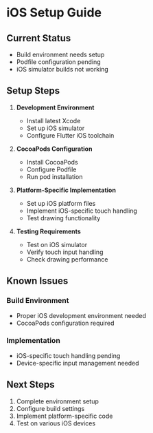 # iOS Setup Guide

## Current Status
- Build environment needs setup
- Podfile configuration pending
- iOS simulator builds not working

## Setup Steps

1. **Development Environment**
   - Install latest Xcode
   - Set up iOS simulator
   - Configure Flutter iOS toolchain

2. **CocoaPods Configuration**
   - Install CocoaPods
   - Configure Podfile
   - Run pod installation

3. **Platform-Specific Implementation**
   - Set up iOS platform files
   - Implement iOS-specific touch handling
   - Test drawing functionality

4. **Testing Requirements**
   - Test on iOS simulator
   - Verify touch input handling
   - Check drawing performance

## Known Issues

### Build Environment
- Proper iOS development environment needed
- CocoaPods configuration required

### Implementation
- iOS-specific touch handling pending
- Device-specific input management needed

## Next Steps

1. Complete environment setup
2. Configure build settings
3. Implement platform-specific code
4. Test on various iOS devices